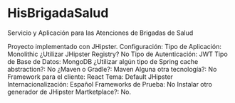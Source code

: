 # HisBrigadaSalud
Servicio y Aplicación para las Atenciones de Brigadas de Salud

Proyecto implementado con JHipster.
Configuración: 
Tipo de Aplicación: Monolithic
¿Utilizar JHipster Registry? No
Tipo de Autenticación: JWT
Tipo de Base de Datos: MongoDB
¿Utilizar algún tipo de Spring cache abstraction?: No
¿Maven o Gradle?: Maven
Alguna otra tecnología?: No
Framework para el cliente: React
Tema: Default JHipster
Internacionalización: Español
Frameworks de Prueba: No
Instalar otro generador de JHipster Martketplace?: No.



